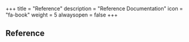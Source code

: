 +++
title = "Reference"
description = "Reference Documentation"
icon = "fa-book"
weight = 5
alwaysopen = false
+++

## Reference




